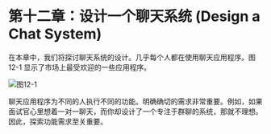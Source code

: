 # 第十二章：设计一个聊天系统  (Design a Chat System)

在本章中，我们将探讨聊天系统的设计。几乎每个人都在使用聊天应用程序。图 12-1 显示了市场上最受欢迎的一些应用程序。  

![图12-1](/f12-1.png)

聊天应用程序为不同的人执行不同的功能。明确确切的需求非常重要。例如，如果面试官心里想着一对一聊天，而你却设计了一个专注于群聊的系统，那就不理想。因此，探索功能需求至关重要。

